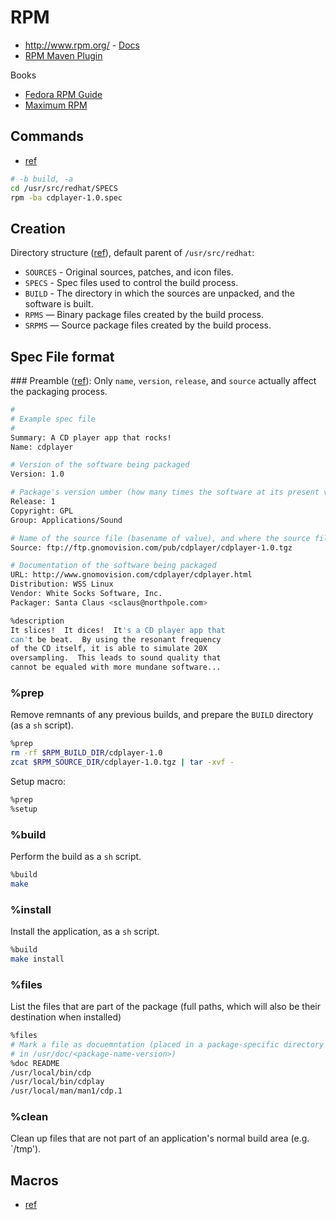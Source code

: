 # RPM

* <http://www.rpm.org/> - [Docs](http://www.rpm.org/wiki/Docs)
* [RPM Maven Plugin](http://www.mojohaus.org/rpm-maven-plugin/index.html)

Books
* [Fedora RPM Guide](https://docs.fedoraproject.org/en-US/Fedora_Draft_Documentation/0.1/html/RPM_Guide/index.html)
* [Maximum RPM](http://www.rpm.org/max-rpm/)

## Commands
* [ref](http://www.rpm.org/max-rpm/s1-rpm-build-starting-build.html)
```sh
# -b build, -a 
cd /usr/src/redhat/SPECS
rpm -ba cdplayer-1.0.spec
```
 
##  Creation

Directory structure ([ref](http://www.rpm.org/max-rpm/ch-rpm-build.html)), default parent of `/usr/src/redhat`:
* `SOURCES` - Original sources, patches, and icon files.
* `SPECS` - Spec files used to control the build process.
* `BUILD` - The directory in which the sources are unpacked, and the software is built.
* `RPMS` — Binary package files created by the build process.
* `SRPMS` — Source package files created by the build process.

## Spec File format

### Preamble ([ref](http://www.rpm.org/max-rpm/s1-rpm-build-creating-spec-file.html)):
Only `name`, `version`, `release`, and `source` actually affect the packaging process.
```sh
#
# Example spec file
#
Summary: A CD player app that rocks!
Name: cdplayer

# Version of the software being packaged
Version: 1.0

# Package's version umber (how many times the software at its present version has been released)
Release: 1
Copyright: GPL
Group: Applications/Sound

# Name of the source file (basename of value), and where the source file is obtained.
Source: ftp://ftp.gnomovision.com/pub/cdplayer/cdplayer-1.0.tgz

# Documentation of the software being packaged
URL: http://www.gnomovision.com/cdplayer/cdplayer.html
Distribution: WSS Linux
Vendor: White Socks Software, Inc.
Packager: Santa Claus <sclaus@northpole.com>

%description
It slices!  It dices!  It's a CD player app that
can't be beat.  By using the resonant frequency
of the CD itself, it is able to simulate 20X
oversampling.  This leads to sound quality that
cannot be equaled with more mundane software...
```

### %prep
Remove remnants of any previous builds, and prepare the `BUILD` directory (as a `sh` script).
```sh
%prep
rm -rf $RPM_BUILD_DIR/cdplayer-1.0
zcat $RPM_SOURCE_DIR/cdplayer-1.0.tgz | tar -xvf -
```
Setup macro:
```sh
%prep
%setup
```

### %build
Perform the build as a `sh` script.
```sh
%build
make
```

### %install
Install the application, as a `sh` script.
```sh
%build
make install
```

### %files
List the files that are part of the package (full paths, which will also be their destination when installed)
```sh
%files
# Mark a file as docuemntation (placed in a package-specific directory
# in /usr/doc/<package-name-version>)
%doc README
/usr/local/bin/cdp
/usr/local/bin/cdplay
/usr/local/man/man1/cdp.1
```

### %clean
Clean up files that are not part of an application's normal build area (e.g. `/tmp').

## Macros
* [ref](http://www.rpm.org/max-rpm/s1-rpm-inside-macros.html)
